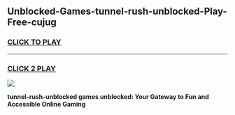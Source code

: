 
## Unblocked-Games-tunnel-rush-unblocked-Play-Free-cujug
<h3>
<a href="https://premium76.site?title=tunnel-rush-unblocked&ref=09A">CLICK TO PLAY</a></h3>
<hr>

<h3>
<a href="https://premium76.site?title=tunnel-rush-unblocked&ref=09A">CLICK 2 PLAY</a>
  
</h3>

<a href="https://premium76.site?title=tunnel-rush-unblocked&ref=09A"><img src="https://clearcache.store/games.png"></a>


**tunnel-rush-unblocked games unblocked: Your Gateway to Fun and Accessible Online Gaming**
